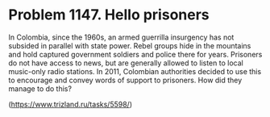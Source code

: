# Problem 1147. Hello prisoners

In Colombia, since the 1960s, an armed guerrilla insurgency has not subsided in parallel with state power. Rebel groups hide in the mountains and hold captured government soldiers and police there for years. Prisoners do not have access to news, but are generally allowed to listen to local music-only radio stations. In 2011, Colombian authorities decided to use this to encourage and convey words of support to prisoners. How did they manage to do this?

(https://www.trizland.ru/tasks/5598/)